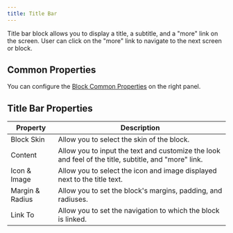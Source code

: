 ```yaml
---
title: Title Bar
---
```


Title bar block allows you to display a title, a subtitle, and a "more" link on the screen. User can click on the "more" link to navigate to the next screen or block.

## Common Properties

You can configure the [Block Common Properties](overview#block-common-properties) on the right panel.

## Title Bar Properties

| Property | Description |
| -------- | ----------- |
| Block Skin | Allow you to select the skin of the block. |
| Content | Allow you to input the text and customize the look and feel of the title, subtitle, and "more" link. |
| Icon & Image | Allow you to select the icon and image displayed next to the title text. |
| Margin & Radius | Allow you to set the block's margins, padding, and radiuses. |
| Link To | Allow you to set the navigation to which the block is linked. |
